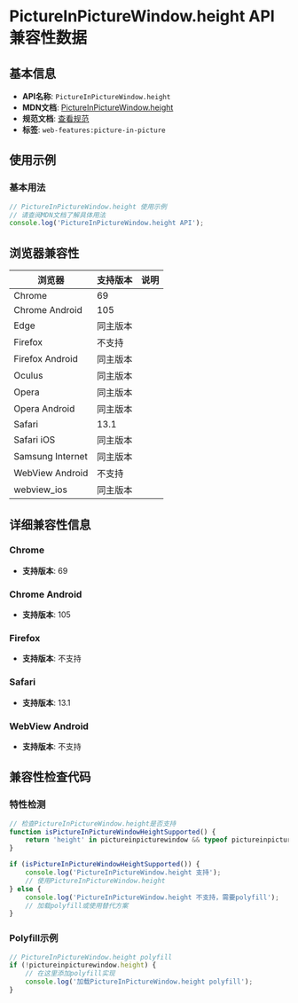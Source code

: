 # PictureInPictureWindow.height API 兼容性数据

## 基本信息

- **API名称**: `PictureInPictureWindow.height`
- **MDN文档**: [PictureInPictureWindow.height](https://developer.mozilla.org/docs/Web/API/PictureInPictureWindow/height)
- **规范文档**: [查看规范](https://w3c.github.io/picture-in-picture/#dom-pictureinpicturewindow-height)
- **标签**: `web-features:picture-in-picture`

## 使用示例

### 基本用法

```javascript
// PictureInPictureWindow.height 使用示例
// 请查阅MDN文档了解具体用法
console.log('PictureInPictureWindow.height API');
```

## 浏览器兼容性

| 浏览器 | 支持版本 | 说明 |
|--------|----------|------|
| Chrome | 69 |  |
| Chrome Android | 105 |  |
| Edge | 同主版本 |  |
| Firefox | 不支持 |  |
| Firefox Android | 同主版本 |  |
| Oculus | 同主版本 |  |
| Opera | 同主版本 |  |
| Opera Android | 同主版本 |  |
| Safari | 13.1 |  |
| Safari iOS | 同主版本 |  |
| Samsung Internet | 同主版本 |  |
| WebView Android | 不支持 |  |
| webview_ios | 同主版本 |  |

## 详细兼容性信息

### Chrome

- **支持版本**: 69

### Chrome Android

- **支持版本**: 105

### Firefox

- **支持版本**: 不支持

### Safari

- **支持版本**: 13.1

### WebView Android

- **支持版本**: 不支持

## 兼容性检查代码

### 特性检测

```javascript
// 检查PictureInPictureWindow.height是否支持
function isPictureInPictureWindowHeightSupported() {
    return 'height' in pictureinpicturewindow && typeof pictureinpicturewindow.height === 'function';
}

if (isPictureInPictureWindowHeightSupported()) {
    console.log('PictureInPictureWindow.height 支持');
    // 使用PictureInPictureWindow.height
} else {
    console.log('PictureInPictureWindow.height 不支持，需要polyfill');
    // 加载polyfill或使用替代方案
}
```

### Polyfill示例

```javascript
// PictureInPictureWindow.height polyfill
if (!pictureinpicturewindow.height) {
    // 在这里添加polyfill实现
    console.log('加载PictureInPictureWindow.height polyfill');
}
```

